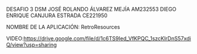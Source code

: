 DESAFIO 3 DSM
JOSÉ ROLANDO ÁLVAREZ MEJÍA AM232553
DIEGO ENRIQUE CANJURA ESTRADA CE221950

NOMBRE DE LA APLICACIÓN: RetroResources

VIDEO:https://drive.google.com/file/d/1c6TS9Ied_VfKPQC_1szcKlrDnS57xdiQ/view?usp=sharing

